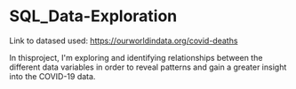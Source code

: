# SQL_Data-Exploration

Link to datased used: https://ourworldindata.org/covid-deaths

In thisproject, I'm exploring and identifying relationships between the different data variables in order to reveal patterns and gain a greater insight into the COVID-19 data. 
